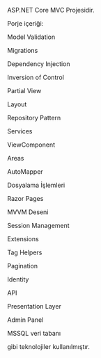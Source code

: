 ASP.NET Core MVC Projesidir.

Porje içeriği:

Model Validation

Migrations

Dependency Injection

Inversion of Control

Partial View

Layout

Repository Pattern

Services

ViewComponent

Areas

AutoMapper

Dosyalama İşlemleri

Razor Pages

MVVM Deseni

Session Management

Extensions

Tag Helpers

Pagination

Identity

API

Presentation Layer

Admin Panel

MSSQL veri tabanı

gibi teknolojiler kullanılmıştır.
